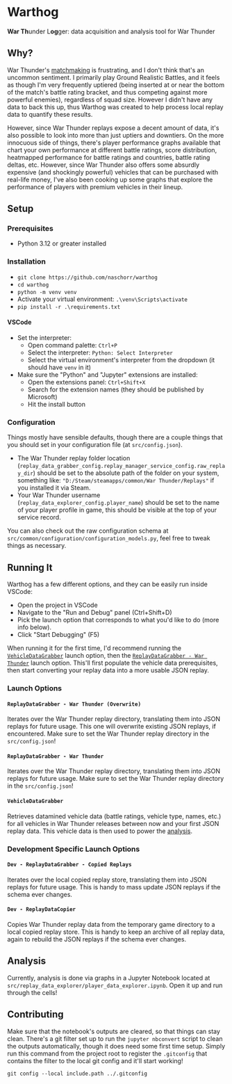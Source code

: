 # Warthog
**War Th**under L**og**ger: data acquisition and analysis tool for War Thunder

## Why?

War Thunder's [matchmaking](https://wiki.warthunder.com/mechanics/matchmaking) is frustrating, and I don't think that's an uncommon sentiment. I primarily play Ground Realistic Battles, and it feels as though I'm very frequently uptiered (being inserted at or near the bottom of the match's battle rating bracket, and thus competing against more powerful enemies), regardless of squad size. However I didn't have any data to back this up, thus Warthog was created to help process local replay data to quantify these results.

However, since War Thunder replays expose a decent amount of data, it's also possible to look into more than just uptiers and downtiers. On the more innocuous side of things, there's player performance graphs available that chart your own performance at different battle ratings, score distribution, heatmapped performance for battle ratings and countries, battle rating deltas, etc. However, since War Thunder also offers some absurdly expensive (and shockingly powerful) vehicles that can be purchased with real-life money, I've also been cooking up some graphs that explore the performance of players with premium vehicles in their lineup.

## Setup

### Prerequisites
- Python 3.12 or greater installed

### Installation
- `git clone https://github.com/naschorr/warthog`
- `cd warthog`
- `python -m venv venv`
- Activate your virtual environment: `.\venv\Scripts\activate`
- `pip install -r .\requirements.txt`

#### VSCode
- Set the interpreter:
    - Open command palette: `Ctrl+P`
    - Select the interpreter: `Python: Select Interpreter`
    - Select the virtual environment's interpreter from the dropdown (it should have `venv` in it)
- Make sure the "Python" and "Jupyter" extensions are installed:
    - Open the extensions panel: `Ctrl+Shift+X`
    - Search for the extension names (they should be published by Microsoft)
    - Hit the install button

### Configuration
Things mostly have sensible defaults, though there are a couple things that you should set in your configuration file (at `src/config.json`).

- The War Thunder replay folder location (`replay_data_grabber_config.replay_manager_service_config.raw_replay_dir`) should be set to the absolute path of the folder on your system, something like: `"D:/Steam/steamapps/common/War Thunder/Replays"` if you installed it via Steam.
- Your War Thunder username (`replay_data_explorer_config.player_name`) should be set to the name of your player profile in game, this should be visible at the top of your service record.

You can also check out the raw configuration schema at `src/common/configuration/configuration_models.py`, feel free to tweak things as necessary.

## Running It
Warthog has a few different options, and they can be easily run inside VSCode:

- Open the project in VSCode
- Navigate to the "Run and Debug" panel (Ctrl+Shift+D)
- Pick the launch option that corresponds to what you'd like to do (more info below).
- Click "Start Debugging" (F5)

When running it for the first time, I'd recommend running the [`VehicleDataGrabber`](#vehicledatagrabber) launch option, then the [`ReplayDataGrabber - War Thunder`](#replaydatagrabber---war-thunder) launch option. This'll first populate the vehicle data prerequisites, then start converting your replay data into a more usable JSON replay.

### Launch Options

#### `ReplayDataGrabber - War Thunder (Overwrite)`
Iterates over the War Thunder replay directory, translating them into JSON replays for future usage. This one will overwrite existing JSON replays, if encountered. Make sure to set the War Thunder replay directory in the `src/config.json`!

#### `ReplayDataGrabber - War Thunder`
Iterates over the War Thunder replay directory, translating them into JSON replays for future usage. Make sure to set the War Thunder replay directory in the `src/config.json`!

#### `VehicleDataGrabber`
Retrieves datamined vehicle data (battle ratings, vehicle type, names, etc.) for all vehicles in War Thunder releases between now and your first JSON replay data. This vehicle data is then used to power the [analysis](#analysis).

### Development Specific Launch Options

#### `Dev - ReplayDataGrabber - Copied Replays`
Iterates over the local copied replay store, translating them into JSON replays for future usage. This is handy to mass update JSON replays if the schema ever changes.

#### `Dev - ReplayDataCopier`
Copies War Thunder replay data from the temporary game directory to a local copied replay store. This is handy to keep an archive of all replay data, again to rebuild the JSON replays if the schema ever changes.

## Analysis
Currently, analysis is done via graphs in a Jupyter Notebook located at `src/replay_data_explorer/player_data_explorer.ipynb`. Open it up and run through the cells!

## Contributing
Make sure that the notebook's outputs are cleared, so that things can stay clean. There's a git filter set up to run the `jupyter nbconvert` script to clean the outputs automatically, though it does need some first time setup. Simply run this command from the project root to register the `.gitconfig` that contains the filter to the local git config and it'll start working!

```shell
git config --local include.path ../.gitconfig
```
